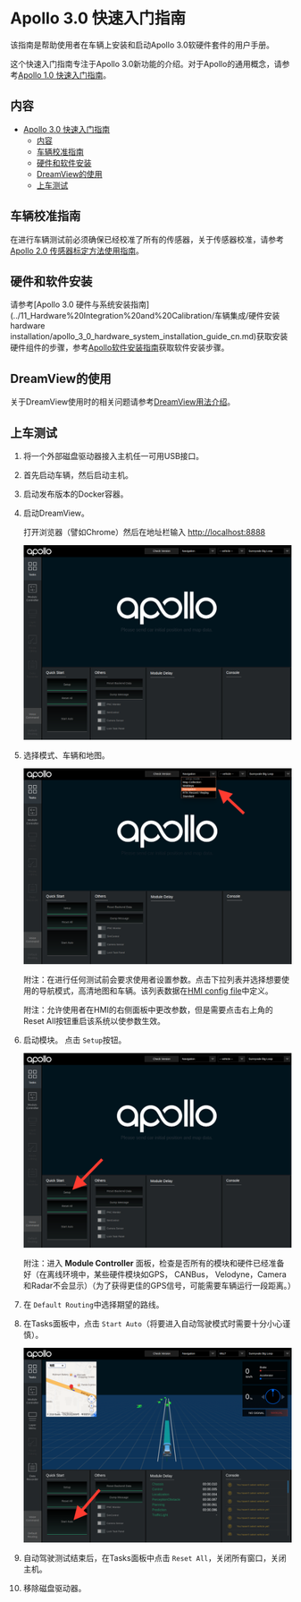 # Apollo 3.0 快速入门指南

该指南是帮助使用者在车辆上安装和启动Apollo 3.0软硬件套件的用户手册。

这个快速入门指南专注于Apollo 3.0新功能的介绍。对于Apollo的通用概念，请参考[Apollo 1.0 快速入门指南](../02_Quick%20Start/apollo_1_0_quick_start_cn.md)。

## 内容

- [Apollo 3.0 快速入门指南](#apollo-30-快速入门指南)
  - [内容](#内容)
  - [车辆校准指南](#车辆校准指南)
  - [硬件和软件安装](#硬件和软件安装)
  - [DreamView的使用](#dreamview的使用)
  - [上车测试](#上车测试)

## 车辆校准指南

在进行车辆测试前必须确保已经校准了所有的传感器，关于传感器校准，请参考[Apollo 2.0 传感器标定方法使用指南](../11_Hardware%20Integration%20and%20Calibration/传感器标定/apollo_2_0_sensor_calibration_guide_cn.md)。

## 硬件和软件安装

请参考[Apollo 3.0 硬件与系统安装指南](../11_Hardware%20Integration%20and%20Calibration/车辆集成/硬件安装hardware installation/apollo_3_0_hardware_system_installation_guide_cn.md)获取安装硬件组件的步骤，参考[Apollo软件安装指南](https://github.com/ApolloAuto/apollo/blob/r3.0.0/docs/quickstart/apollo_software_installation_guide_cn.md)获取软件安装步骤。

## DreamView的使用

关于DreamView使用时的相关问题请参考[DreamView用法介绍](../13_Apollo%20Tool/可视化交互工具Dremview/dreamview_usage_table_cn.md)。

## 上车测试

1. 将一个外部磁盘驱动器接入主机任一可用USB接口。
2. 首先启动车辆，然后启动主机。
3. 启动发布版本的Docker容器。
4. 启动DreamView。

   打开浏览器（譬如Chrome）然后在地址栏输入 <http://localhost:8888>

   ![dreamview_2_5](images/dreamview_2_5.png)

5. 选择模式、车辆和地图。

   ![dreamview_2_5_setup_profile](images/dreamview_2_5_setup_profile.png)

   附注：在进行任何测试前会要求使用者设置参数。点击下拉列表并选择想要使用的导航模式，高清地图和车辆。该列表数据在[HMI config file](https://raw.githubusercontent.com/ApolloAuto/apollo/master/modules/dreamview/conf/hmi.conf)中定义。

   附注：允许使用者在HMI的右侧面板中更改参数，但是需要点击右上角的Reset All按钮重启该系统以使参数生效。

6. 启动模块。
   点击 `Setup`按钮。

   ![dreamview_2_5_setup](images/dreamview_2_5_setup.png)

   附注：进入 **Module Controller** 面板，检查是否所有的模块和硬件已经准备好（在离线环境中，某些硬件模块如GPS， CANBus， Velodyne，Camera和Radar不会显示）（为了获得更佳的GPS信号，可能需要车辆运行一段距离。）

7. 在 `Default Routing`中选择期望的路线。

8. 在Tasks面板中，点击 `Start Auto`（将要进入自动驾驶模式时需要十分小心谨慎）。

   ![dreamview_2_5_start_auto](images/dreamview_2_5_start_auto.png)

9. 自动驾驶测试结束后，在Tasks面板中点击 `Reset All`，关闭所有窗口，关闭主机。

10. 移除磁盘驱动器。
